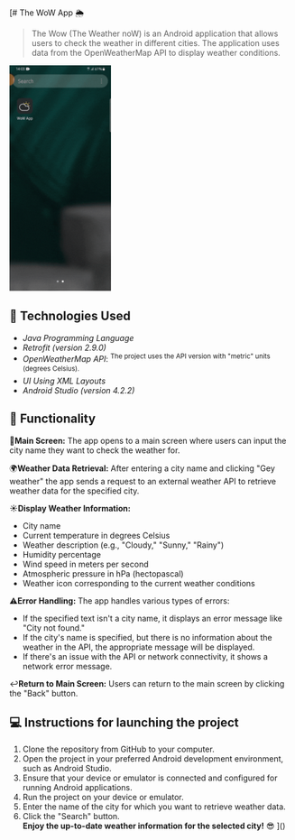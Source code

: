 [# The WoW App 🌦️
> The Wow (The Weather noW) is an Android application that allows users to check the weather in different cities. The application uses data from the OpenWeatherMap API to display weather conditions.
<img src="wow_exsample.gif" alt="How the app works" height="400px" style="margin-right: 20px;">

## 🎯 Technologies Used
- *Java Programming Language*
- *Retrofit (version 2.9.0)*
- *OpenWeatherMap API*: <sup>The project uses the API version with "metric" units (degrees Celsius).<sup>
- *UI Using XML Layouts*
- *Android Studio (version 4.2.2)*

## 🔧 Functionality
📱**Main Screen:** The app opens to a main screen where users can input the city name they want to check the weather for.

🌍**Weather Data Retrieval:** After entering a city name and clicking "Gey weather" the app sends a request to an external weather API to retrieve weather data for the specified city.

☀️**Display Weather Information:**
- City name
- Current temperature in degrees Celsius
- Weather description (e.g., "Cloudy," "Sunny," "Rainy")
- Humidity percentage
- Wind speed in meters per second
- Atmospheric pressure in hPa (hectopascal)
- Weather icon corresponding to the current weather conditions
 
⚠️**Error Handling:** The app handles various types of errors:
- If the specified text isn't a city name, it displays an error message like "City not found."
- If the city's name is specified, but there is no information about the weather in the API, the appropriate message will be displayed.
- If there's an issue with the API or network connectivity, it shows a network error message.
 
↩️**Return to Main Screen:** Users can return to the main screen by clicking the "Back" button.

## 💻 Instructions for launching the project
1. Clone the repository from GitHub to your computer.
2. Open the project in your preferred Android development environment, such as Android Studio.
3. Ensure that your device or emulator is connected and configured for running Android applications.
4. Run the project on your device or emulator.
5. Enter the name of the city for which you want to retrieve weather data.
6. Click the "Search" button.\
**Enjoy the up-to-date weather information for the selected city!** 😎
]()